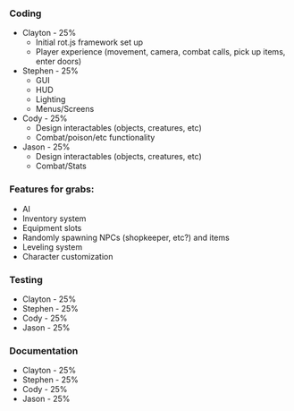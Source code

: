 ### Coding

* Clayton - 25%
	* Initial rot.js framework set up
	* Player experience (movement, camera, combat calls, pick up items, enter doors)
* Stephen - 25%
	* GUI
	* HUD
	* Lighting
	* Menus/Screens
* Cody - 25%
	* Design interactables (objects, creatures, etc) 
	* Combat/poison/etc functionality
* Jason - 25%
	* Design interactables (objects, creatures, etc)
	* Combat/Stats

### Features for grabs:

* AI
* Inventory system
* Equipment slots
* Randomly spawning NPCs (shopkeeper, etc?) and items
* Leveling system
* Character customization

### Testing

* Clayton - 25%
* Stephen - 25%
* Cody - 25%
* Jason - 25%

### Documentation

* Clayton - 25%
* Stephen - 25%
* Cody - 25%
* Jason - 25%
